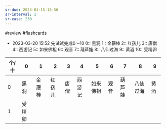 ```yaml
---
sr-due: 2023-03-15-15-56
sr-interval: 1
sr-ease: 230
---
```


#review 
#flashcards 

- 2023-03-20 15:52 先试试完成0～10
0:: 黑洞
1:: 金箍棒
2:: 红孩儿
3:: 唐僧
4:: 西游记
5:: 如来佛祖
6:: 观音
7:: 葫芦娃
8:: 八仙过海
9:: 黄酒
10:: 受精卵

| 个/十 | 0      | 1      | 2      | 3    | 4      | 5        | 6    | 7      | 8        | 9    |
| ----- | ------ | ------ | ------ | ---- | ------ | -------- | ---- | ------ | -------- | ---- |
| 0     | 黑洞   | 金箍棒 | 红孩儿 | 唐僧 | 西游记 | 如来佛祖 | 观音 | 葫芦娃 | 八仙过海 | 黄酒 |
| 1     | 受精卵 |        |        |      |        |          |      |        |          |      |
